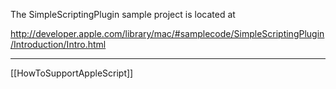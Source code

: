 
The SimpleScriptingPlugin sample project is located at

http://developer.apple.com/library/mac/#samplecode/SimpleScriptingPlugin/Introduction/Intro.html


-----

[[HowToSupportAppleScript]]